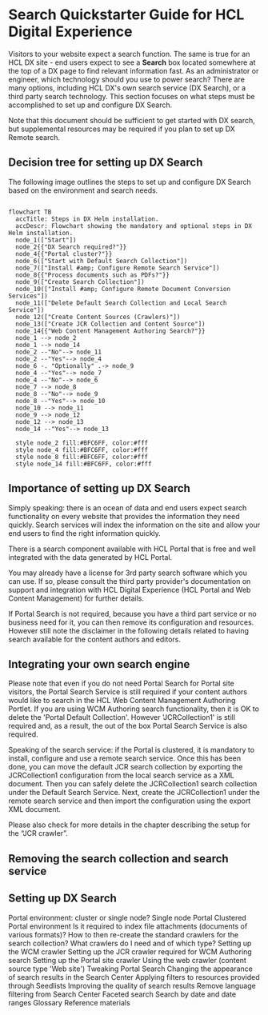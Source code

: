 # Search Quickstarter Guide for HCL Digital Experience

Visitors to your website expect a search function. The same is true for an HCL DX site - end users expect to see a **Search** box located somewhere at the top of a DX page to find relevant information fast. As an administrator or engineer, which technology should you use to power search? There are many options, including HCL DX's own search service (DX Search), or a third party search technology. This section focuses on what steps must be accomplished to set up and configure DX Search.

Note that this document should be sufficient to get started with DX search, but supplemental resources may be required if you plan to set up DX Remote search.

## Decision tree for setting up DX Search

The following image outlines the steps to set up and configure DX Search based on the environment and search needs.

```mermaid

flowchart TB
  accTitle: Steps in DX Helm installation.
  accDescr: Flowchart showing the mandatory and optional steps in DX Helm installation.
  node_1(["Start"])
  node_2{{"DX Search required?"}}
  node_4{{"Portal cluster?"}}
  node_6(["Start with Default Search Collection"])
  node_7(["Install #amp; Configure Remote Search Service"])
  node_8{{"Process documents such as PDFs?"}}
  node_9(["Create Search Collection"])
  node_10(["Install #amp; Configure Remote Document Conversion Services"])
  node_11(["Delete Default Search Collection and Local Search Service"])
  node_12(["Create Content Sources (Crawlers)"])
  node_13(["Create JCR Collection and Content Source"])
  node_14{{"Web Content Management Authoring Search?"}}
  node_1 --> node_2
  node_1 --> node_14
  node_2 --"No"--> node_11
  node_2 --"Yes"--> node_4
  node_6 -. "Optionally" .-> node_9
  node_4 --"Yes"--> node_7
  node_4 --"No"--> node_6
  node_7 --> node_8
  node_8 --"No"--> node_9
  node_8 --"Yes"--> node_10
  node_10 --> node_11
  node_9 --> node_12
  node_12 --> node_13
  node_14 --"Yes"--> node_13

  style node_2 fill:#BFC6FF, color:#fff
  style node_4 fill:#BFC6FF, color:#fff
  style node_8 fill:#BFC6FF, color:#fff
  style node_14 fill:#BFC6FF, color:#fff

```


## Importance of setting up DX Search

Simply speaking: there is an ocean of data and end users expect search functionality on every website that provides the information they need quickly. Search services will index the information on the site and allow your end users to find the right information quickly.

There is a search component available with HCL Portal that is free and well integrated with the data generated by HCL Portal.

You may already have a license for 3rd party search software which you can use. If so, please consult the third party provider's documentation on support and integration with HCL Digital Experience (HCL Portal and Web Content Management) for further details.

If Portal Search is not required, because you have a third part service or no business need for it, you can then remove its configuration and resources. However still note the disclaimer in the following details related to having search available for the content authors and editors.

## Integrating your own search engine

Please note that even if you do not need Portal Search for Portal site visitors, the Portal Search Service is still required if your content authors would like to search in the HCL Web Content Management Authoring Portlet. If you are using WCM Authoring search functionality, then it is OK to delete the 'Portal Default Collection'. However 'JCRCollection1' is still required and, as a result, the out of the box Portal Search Service is also required.

Speaking of the search service: if the Portal is clustered, it is mandatory to install, configure and use a remote search service. Once this has been done, you can move the default JCR search collection by exporting the JCRCollection1 configuration from the local search service as a XML document. Then you can safely delete the JCRCollection1 search collection under the Default Search Service.
Next, create the JCRCollection1 under the remote search service and then import the configuration using the export XML document.

Please also check for more details in the chapter describing the setup for the “JCR crawler”.

## Removing the search collection and search service

## Setting up DX Search
Portal environment: cluster or single node?
Single node Portal
Clustered Portal environment
Is it required to index file attachments (documents of various formats)?
How to then re-create the standard crawlers for the search collection?
What crawlers do I need and of which type?
Setting up the WCM crawler
Setting up the JCR crawler required for WCM Authoring search
Setting up the Portal site crawler
Using the web crawler (content source type 'Web site')
Tweaking Portal Search
Changing the appearance of search results in the Search Center
Applying filters to resources provided through Seedlists
Improving the quality of search results
Remove language filtering from Search Center
Faceted search
Search by date and date ranges
Glossary
Reference materials
